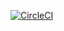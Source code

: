 [![CircleCI](https://circleci.com/gh/devthehuman/jet-fuel.svg?style=svg)](https://circleci.com/gh/devthehuman/jet-fuel)
